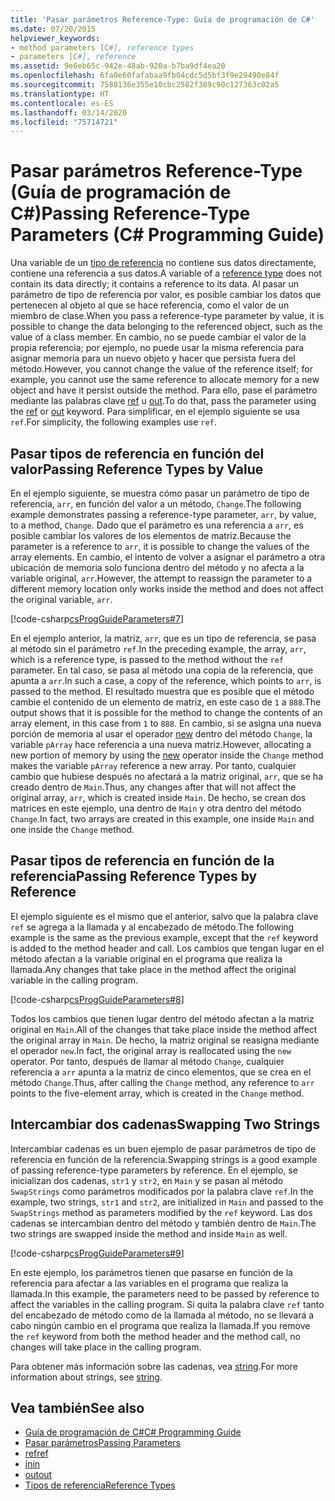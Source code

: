 ```yaml
---
title: 'Pasar parámetros Reference-Type: Guía de programación de C#'
ms.date: 07/20/2015
helpviewer_keywords:
- method parameters [C#], reference types
- parameters [C#], reference
ms.assetid: 9e6eb65c-942e-48ab-920a-b7ba9df4ea20
ms.openlocfilehash: 6fa0e60fafabaa9fb04cdc5d5bf3f9e29490e84f
ms.sourcegitcommit: 7588136e355e10cbc2582f389c90c127363c02a5
ms.translationtype: HT
ms.contentlocale: es-ES
ms.lasthandoff: 03/14/2020
ms.locfileid: "75714721"
---
```

# <a name="passing-reference-type-parameters-c-programming-guide"></a><span data-ttu-id="2df77-102">Pasar parámetros Reference-Type (Guía de programación de C#)</span><span class="sxs-lookup"><span data-stu-id="2df77-102">Passing Reference-Type Parameters (C# Programming Guide)</span></span>
<span data-ttu-id="2df77-103">Una variable de un [tipo de referencia](../../language-reference/keywords/reference-types.md) no contiene sus datos directamente, contiene una referencia a sus datos.</span><span class="sxs-lookup"><span data-stu-id="2df77-103">A variable of a [reference type](../../language-reference/keywords/reference-types.md) does not contain its data directly; it contains a reference to its data.</span></span> <span data-ttu-id="2df77-104">Al pasar un parámetro de tipo de referencia por valor, es posible cambiar los datos que pertenecen al objeto al que se hace referencia, como el valor de un miembro de clase.</span><span class="sxs-lookup"><span data-stu-id="2df77-104">When you pass a reference-type parameter by value, it is possible to change the data belonging to the referenced object, such as the value of a class member.</span></span> <span data-ttu-id="2df77-105">En cambio, no se puede cambiar el valor de la propia referencia; por ejemplo, no puede usar la misma referencia para asignar memoria para un nuevo objeto y hacer que persista fuera del método.</span><span class="sxs-lookup"><span data-stu-id="2df77-105">However, you cannot change the value of the reference itself; for example, you cannot use the same reference to allocate memory for a new object and have it persist outside the method.</span></span> <span data-ttu-id="2df77-106">Para ello, pase el parámetro mediante las palabras clave [ref](../../language-reference/keywords/ref.md) u [out](../../language-reference/keywords/out-parameter-modifier.md).</span><span class="sxs-lookup"><span data-stu-id="2df77-106">To do that, pass the parameter using the [ref](../../language-reference/keywords/ref.md) or [out](../../language-reference/keywords/out-parameter-modifier.md) keyword.</span></span> <span data-ttu-id="2df77-107">Para simplificar, en el ejemplo siguiente se usa `ref`.</span><span class="sxs-lookup"><span data-stu-id="2df77-107">For simplicity, the following examples use `ref`.</span></span>  
  
## <a name="passing-reference-types-by-value"></a><span data-ttu-id="2df77-108">Pasar tipos de referencia en función del valor</span><span class="sxs-lookup"><span data-stu-id="2df77-108">Passing Reference Types by Value</span></span>  
 <span data-ttu-id="2df77-109">En el ejemplo siguiente, se muestra cómo pasar un parámetro de tipo de referencia, `arr`, en función del valor a un método, `Change`.</span><span class="sxs-lookup"><span data-stu-id="2df77-109">The following example demonstrates passing a reference-type parameter, `arr`, by value, to a method, `Change`.</span></span> <span data-ttu-id="2df77-110">Dado que el parámetro es una referencia a `arr`, es posible cambiar los valores de los elementos de matriz.</span><span class="sxs-lookup"><span data-stu-id="2df77-110">Because the parameter is a reference to `arr`, it is possible to change the values of the array elements.</span></span> <span data-ttu-id="2df77-111">En cambio, el intento de volver a asignar el parámetro a otra ubicación de memoria solo funciona dentro del método y no afecta a la variable original, `arr`.</span><span class="sxs-lookup"><span data-stu-id="2df77-111">However, the attempt to reassign the parameter to a different memory location only works inside the method and does not affect the original variable, `arr`.</span></span>  
  
 [!code-csharp[csProgGuideParameters#7](~/samples/snippets/csharp/VS_Snippets_VBCSharp/csProgGuideParameters/CS/Parameters.cs#7)]  
  
 <span data-ttu-id="2df77-112">En el ejemplo anterior, la matriz, `arr`, que es un tipo de referencia, se pasa al método sin el parámetro `ref`.</span><span class="sxs-lookup"><span data-stu-id="2df77-112">In the preceding example, the array, `arr`, which is a reference type, is passed to the method without the `ref` parameter.</span></span> <span data-ttu-id="2df77-113">En tal caso, se pasa al método una copia de la referencia, que apunta a `arr`.</span><span class="sxs-lookup"><span data-stu-id="2df77-113">In such a case, a copy of the reference, which points to `arr`, is passed to the method.</span></span> <span data-ttu-id="2df77-114">El resultado muestra que es posible que el método cambie el contenido de un elemento de matriz, en este caso de `1` a `888`.</span><span class="sxs-lookup"><span data-stu-id="2df77-114">The output shows that it is possible for the method to change the contents of an array element, in this case from `1` to `888`.</span></span> <span data-ttu-id="2df77-115">En cambio, si se asigna una nueva porción de memoria al usar el operador [new](../../language-reference/operators/new-operator.md) dentro del método `Change`, la variable `pArray` hace referencia a una nueva matriz.</span><span class="sxs-lookup"><span data-stu-id="2df77-115">However, allocating a new portion of memory by using the [new](../../language-reference/operators/new-operator.md) operator inside the `Change` method makes the variable `pArray` reference a new array.</span></span> <span data-ttu-id="2df77-116">Por tanto, cualquier cambio que hubiese después no afectará a la matriz original, `arr`, que se ha creado dentro de `Main`.</span><span class="sxs-lookup"><span data-stu-id="2df77-116">Thus, any changes after that will not affect the original array, `arr`, which is created inside `Main`.</span></span> <span data-ttu-id="2df77-117">De hecho, se crean dos matrices en este ejemplo, una dentro de `Main` y otra dentro del método `Change`.</span><span class="sxs-lookup"><span data-stu-id="2df77-117">In fact, two arrays are created in this example, one inside `Main` and one inside the `Change` method.</span></span>  
  
## <a name="passing-reference-types-by-reference"></a><span data-ttu-id="2df77-118">Pasar tipos de referencia en función de la referencia</span><span class="sxs-lookup"><span data-stu-id="2df77-118">Passing Reference Types by Reference</span></span>  
 <span data-ttu-id="2df77-119">El ejemplo siguiente es el mismo que el anterior, salvo que la palabra clave `ref` se agrega a la llamada y al encabezado de método.</span><span class="sxs-lookup"><span data-stu-id="2df77-119">The following example is the same as the previous example, except that the `ref` keyword is added to the method header and call.</span></span> <span data-ttu-id="2df77-120">Los cambios que tengan lugar en el método afectan a la variable original en el programa que realiza la llamada.</span><span class="sxs-lookup"><span data-stu-id="2df77-120">Any changes that take place in the method affect the original variable in the calling program.</span></span>  
  
 [!code-csharp[csProgGuideParameters#8](~/samples/snippets/csharp/VS_Snippets_VBCSharp/csProgGuideParameters/CS/Parameters.cs#8)]  
  
 <span data-ttu-id="2df77-121">Todos los cambios que tienen lugar dentro del método afectan a la matriz original en `Main`.</span><span class="sxs-lookup"><span data-stu-id="2df77-121">All of the changes that take place inside the method affect the original array in `Main`.</span></span> <span data-ttu-id="2df77-122">De hecho, la matriz original se reasigna mediante el operador `new`.</span><span class="sxs-lookup"><span data-stu-id="2df77-122">In fact, the original array is reallocated using the `new` operator.</span></span> <span data-ttu-id="2df77-123">Por tanto, después de llamar al método `Change`, cualquier referencia a `arr` apunta a la matriz de cinco elementos, que se crea en el método `Change`.</span><span class="sxs-lookup"><span data-stu-id="2df77-123">Thus, after calling the `Change` method, any reference to `arr` points to the five-element array, which is created in the `Change` method.</span></span>  
  
## <a name="swapping-two-strings"></a><span data-ttu-id="2df77-124">Intercambiar dos cadenas</span><span class="sxs-lookup"><span data-stu-id="2df77-124">Swapping Two Strings</span></span>  
 <span data-ttu-id="2df77-125">Intercambiar cadenas es un buen ejemplo de pasar parámetros de tipo de referencia en función de la referencia.</span><span class="sxs-lookup"><span data-stu-id="2df77-125">Swapping strings is a good example of passing reference-type parameters by reference.</span></span> <span data-ttu-id="2df77-126">En el ejemplo, se inicializan dos cadenas, `str1` y `str2`, en `Main` y se pasan al método `SwapStrings` como parámetros modificados por la palabra clave `ref`.</span><span class="sxs-lookup"><span data-stu-id="2df77-126">In the example, two strings, `str1` and `str2`, are initialized in `Main` and passed to the `SwapStrings` method as parameters modified by the `ref` keyword.</span></span> <span data-ttu-id="2df77-127">Las dos cadenas se intercambian dentro del método y también dentro de `Main`.</span><span class="sxs-lookup"><span data-stu-id="2df77-127">The two strings are swapped inside the method and inside `Main` as well.</span></span>  
  
 [!code-csharp[csProgGuideParameters#9](~/samples/snippets/csharp/VS_Snippets_VBCSharp/csProgGuideParameters/CS/Parameters.cs#9)]  
  
 <span data-ttu-id="2df77-128">En este ejemplo, los parámetros tienen que pasarse en función de la referencia para afectar a las variables en el programa que realiza la llamada.</span><span class="sxs-lookup"><span data-stu-id="2df77-128">In this example, the parameters need to be passed by reference to affect the variables in the calling program.</span></span> <span data-ttu-id="2df77-129">Si quita la palabra clave `ref` tanto del encabezado de método como de la llamada al método, no se llevará a cabo ningún cambio en el programa que realiza la llamada.</span><span class="sxs-lookup"><span data-stu-id="2df77-129">If you remove the `ref` keyword from both the method header and the method call, no changes will take place in the calling program.</span></span>  
  
 <span data-ttu-id="2df77-130">Para obtener más información sobre las cadenas, vea [string](../../language-reference/builtin-types/reference-types.md).</span><span class="sxs-lookup"><span data-stu-id="2df77-130">For more information about strings, see [string](../../language-reference/builtin-types/reference-types.md).</span></span>  
  
## <a name="see-also"></a><span data-ttu-id="2df77-131">Vea también</span><span class="sxs-lookup"><span data-stu-id="2df77-131">See also</span></span>

- [<span data-ttu-id="2df77-132">Guía de programación de C#</span><span class="sxs-lookup"><span data-stu-id="2df77-132">C# Programming Guide</span></span>](../index.md)
- [<span data-ttu-id="2df77-133">Pasar parámetros</span><span class="sxs-lookup"><span data-stu-id="2df77-133">Passing Parameters</span></span>](./passing-parameters.md)
- [<span data-ttu-id="2df77-134">ref</span><span class="sxs-lookup"><span data-stu-id="2df77-134">ref</span></span>](../../language-reference/keywords/ref.md)
- [<span data-ttu-id="2df77-135">in</span><span class="sxs-lookup"><span data-stu-id="2df77-135">in</span></span>](../../language-reference/keywords/in-parameter-modifier.md)
- [<span data-ttu-id="2df77-136">out</span><span class="sxs-lookup"><span data-stu-id="2df77-136">out</span></span>](../../language-reference/keywords/out.md)
- [<span data-ttu-id="2df77-137">Tipos de referencia</span><span class="sxs-lookup"><span data-stu-id="2df77-137">Reference Types</span></span>](../../language-reference/keywords/reference-types.md)
